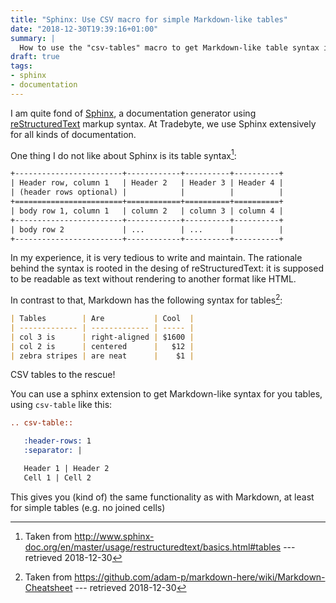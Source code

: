 ```yaml
---
title: "Sphinx: Use CSV macro for simple Markdown-like tables"
date: "2018-12-30T19:39:16+01:00"
summary: |
  How to use the "csv-tables" macro to get Markdown-like table syntax in Sphinx
draft: true
tags:
- sphinx
- documentation
---
```


I am quite fond of [Sphinx](http://www.sphinx-doc.org/en/master/), a documentation generator using [reStructuredText](http://docutils.sourceforge.net/rst.html) markup syntax. At Tradebyte, we use Sphinx extensively for all kinds of documentation.

One thing I do not like about Sphinx is its table syntax[^1]:

[^1]: Taken from http://www.sphinx-doc.org/en/master/usage/restructuredtext/basics.html#tables --- retrieved 2018-12-30

```rst
+------------------------+------------+----------+----------+
| Header row, column 1   | Header 2   | Header 3 | Header 4 |
| (header rows optional) |            |          |          |
+========================+============+==========+==========+
| body row 1, column 1   | column 2   | column 3 | column 4 |
+------------------------+------------+----------+----------+
| body row 2             | ...        | ...      |          |
+------------------------+------------+----------+----------+
```

In my experience, it is very tedious to write and maintain. The rationale behind the syntax is rooted in the desing of reStructuredText: it is supposed to be readable as text without rendering to another format like HTML.

In contrast to that, Markdown has the following syntax for tables[^2]:

[^2]: Taken from https://github.com/adam-p/markdown-here/wiki/Markdown-Cheatsheet --- retrieved 2018-12-30

```markdown
| Tables        | Are           | Cool  |
| ------------- | ------------- | ----- |
| col 3 is      | right-aligned | $1600 |
| col 2 is      | centered      |   $12 |
| zebra stripes | are neat      |    $1 |
```

CSV tables to the rescue!

You can use a sphinx extension to get Markdown-like syntax for you tables, using ``csv-table`` like this:

```rst
.. csv-table::

   :header-rows: 1
   :separator: |

   Header 1 | Header 2
   Cell 1 | Cell 2
```

This gives you (kind of) the same functionality as with Markdown, at least for simple tables (e.g. no joined cells)
